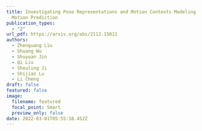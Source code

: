 ```yaml
---
title: Investigating Pose Representations and Motion Contexts Modeling for 3D
  Motion Prediction
publication_types:
  - "2"
url_pdf: https://arxiv.org/abs/2112.15012
authors:
  - Zhenguang Liu
  - Shuang Wu
  - Shuyuan Jin
  - Qi Liu
  - Shouling Ji
  - Shijian Lu
  - Li Cheng
draft: false
featured: false
image:
  filename: featured
  focal_point: Smart
  preview_only: false
date: 2022-03-01T05:55:18.452Z
---
```

